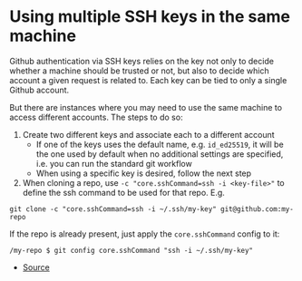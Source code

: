 # Using multiple SSH keys in the same machine

Github authentication via SSH keys relies on the key not only to decide whether a machine should be trusted or not, but also to decide which account a given request is related to. Each key can be tied to only a single Github account.

But there are instances where you may need to use the same machine to access different accounts. The steps to do so:

1. Create two different keys and associate each to a different account
    - If one of the keys uses the default name, e.g. `id_ed25519`, it will be the one used by default when no additional settings are specified, i.e. you can run the standard git workflow
    - When using a specific key is desired, follow the next step
2. When cloning a repo, use `-c "core.sshCommand=ssh -i <key-file>"` to define the ssh command to be used for that repo. E.g.

```
git clone -c "core.sshCommand=ssh -i ~/.ssh/my-key" git@github.com:my-repo
```

If the repo is already present, just apply the `core.sshCommand` config to it:

```
/my-repo $ git config core.sshCommand "ssh -i ~/.ssh/my-key"
```

- [Source](https://superuser.com/a/912281)
